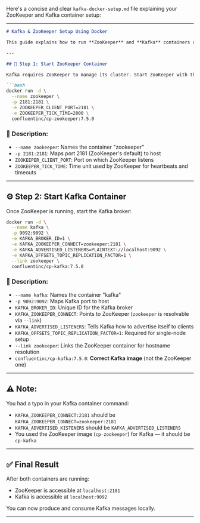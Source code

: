 Here's a concise and clear `kafka-docker-setup.md` file explaining your ZooKeeper and Kafka container setup:

---

````markdown
# Kafka & ZooKeeper Setup Using Docker

This guide explains how to run **ZooKeeper** and **Kafka** containers using Docker, using Confluent's official Docker images.

---

## 🐘 Step 1: Start ZooKeeper Container

Kafka requires ZooKeeper to manage its cluster. Start ZooKeeper with the following command:

```bash
docker run -d \
  --name zookeeper \
  -p 2181:2181 \
  -e ZOOKEEPER_CLIENT_PORT=2181 \
  -e ZOOKEEPER_TICK_TIME=2000 \
  confluentinc/cp-zookeeper:7.5.0
````

### 🔹 Description:

* `--name zookeeper`: Names the container "zookeeper"
* `-p 2181:2181`: Maps port 2181 (ZooKeeper's default) to host
* `ZOOKEEPER_CLIENT_PORT`: Port on which ZooKeeper listens
* `ZOOKEEPER_TICK_TIME`: Time unit used by ZooKeeper for heartbeats and timeouts

---

## ⚙️ Step 2: Start Kafka Container

Once ZooKeeper is running, start the Kafka broker:

```bash
docker run -d \
  --name kafka \
  -p 9092:9092 \
  -e KAFKA_BROKER_ID=1 \
  -e KAFKA_ZOOKEEPER_CONNECT=zookeeper:2181 \
  -e KAFKA_ADVERTISED_LISTENERS=PLAINTEXT://localhost:9092 \
  -e KAFKA_OFFSETS_TOPIC_REPLICATION_FACTOR=1 \
  --link zookeeper \
  confluentinc/cp-kafka:7.5.0
```

### 🔹 Description:

* `--name kafka`: Names the container "kafka"
* `-p 9092:9092`: Maps Kafka port to host
* `KAFKA_BROKER_ID`: Unique ID for the Kafka broker
* `KAFKA_ZOOKEEPER_CONNECT`: Points to ZooKeeper (`zookeeper` is resolvable via `--link`)
* `KAFKA_ADVERTISED_LISTENERS`: Tells Kafka how to advertise itself to clients
* `KAFKA_OFFSETS_TOPIC_REPLICATION_FACTOR=1`: Required for single-node setup
* `--link zookeeper`: Links the ZooKeeper container for hostname resolution
* `confluentinc/cp-kafka:7.5.0`: **Correct Kafka image** (not the ZooKeeper one)

---

## ⚠️ Note:

You had a typo in your Kafka container command:

* `KAFKA_ZOOKEEPER_CONNECT:2181` should be `KAFKA_ZOOKEEPER_CONNECT=zookeeper:2181`
* `KAFKA_ADVERTISED_KISTENERS` should be `KAFKA_ADVERTISED_LISTENERS`
* You used the ZooKeeper image (`cp-zookeeper`) for Kafka — it should be `cp-kafka`

---

## ✅ Final Result

After both containers are running:

* ZooKeeper is accessible at `localhost:2181`
* Kafka is accessible at `localhost:9092`

You can now produce and consume Kafka messages locally.

---

